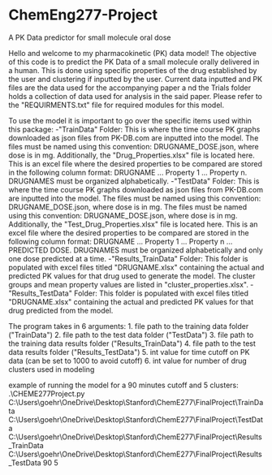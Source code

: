 # ChemEng277-Project
A PK Data predictor for small molecule oral dose

Hello and welcome to my pharmacokinetic (PK) data model! The objective of this code is to predict the PK Data of a
small molecule orally delivered in a human. This is done using specific properties of the drug established by the user
and clustering if inputted by the user. Current data inputted and PK files are the data used for the accompanying paper a
nd the Trials folder holds a collection of data used for analysis in the said paper. Please refer to the "REQUIRMENTS.txt" 
file for required modules for this model.

To use the model it is important to go over the specific items used within this package:
-"TrainData" Folder:
    This is where the time course PK graphs downloaded as json files from PK-DB.com are inputted into the model.
    The files must be named using this convention: DRUGNAME_DOSE.json, where dose is in mg.
    Additionally, the "Drug_Properties.xlsx" file is located here. This is an excel file where the desired properties to
    be compared are stored in the following column format: DRUGNAME ... Property 1 ... Property n. DRUGNAMES must be
    organized alphabetically.
-"TestData" Folder:
    This is where the time course PK graphs downloaded as json files from PK-DB.com are inputted into the model.
    The files must be named using this convention: DRUGNAME_DOSE.json, where dose is in mg. The files must be named
    using this convention: DRUGNAME_DOSE.json, where dose is in mg.
    Additionally, the "Test_Drug_Properties.xlsx" file is located here. This is an excel file where the desired
    properties to be compared are stored in the following column format: DRUGNAME ... Property 1 ... Property n ...
    PREDICTED DOSE. DRUGNAMES must be organized alphabetically and only one dose predicted at a time.
-"Results_TrainData" Folder:
    This folder is populated with excel files titled "DRUGNAME.xlsx" containing the actual and predicted PK values
    for that drug used to generate the model. The cluster groups and mean property values are listed
    in "cluster_properties.xlsx".
-"Results_TestData" Folder:
    This folder is populated with excel files titled "DRUGNAME.xlsx" containing the actual and predicted PK values
    for that drug predicted from the model.

The program takes in 6 arguments:
    1. file path to the training data folder ("TrainData")
    2. file path to the test data folder ("TestData")
    3. file path to the training data results folder ("Results_TrainData")
    4. file path to the test data results folder ("Results_TestData")
    5. int value for time cutoff on PK data (can be set to 1000 to avoid cutoff)
    6. int value for number of drug clusters used in modeling

example of running the model for a 90 minutes cutoff and 5 clusters:
.\CHEME277Project.py
C:\Users\goehr\OneDrive\Desktop\Stanford\ChemE277\FinalProject\TrainData
C:\Users\goehr\OneDrive\Desktop\Stanford\ChemE277\FinalProject\TestData
C:\Users\goehr\OneDrive\Desktop\Stanford\ChemE277\FinalProject\Results_TrainData
C:\Users\goehr\OneDrive\Desktop\Stanford\ChemE277\FinalProject\Results_TestData
90
5
